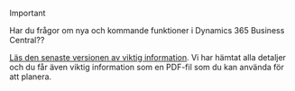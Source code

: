 > [!IMPORTANT]
>
> Har du frågor om nya och kommande funktioner i Dynamics 365 Business Central??
>
> [Läs den senaste versionen av viktig information](https://docs.microsoft.com/en-us/business-applications-release-notes/october18/dynamics365-business-central/). Vi har hämtat alla detaljer och du får även viktig information som en PDF-fil som du kan använda för att planera.  
